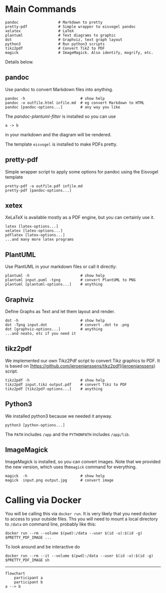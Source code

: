 # Main Commands

    pandoc                  # Markdown to pretty
    pretty-pdf              # Simple wrapper to eisvogel pandoc
    xelatex                 # LaTeX
    plantuml                # Text diagrams to graphic
    dot                     # Graphviz, text graph layout
    python3                 # Run python3 scripts
    tikz2pdf                # Convert TikZ to PDF
    magick                  # ImageMagick. Also identify, mogrify, etc.

  Details below.

## pandoc
  Use pandoc to convert Markdown files into anything.

    pandoc -h                         # show help
    pandoc -o outfile.html infile.md  # eg convert Markdown to HTML
    pandoc [pandoc-options...]        # any way you like

  The *pandoc-plantuml-filter* is installed so you can use

   ```plantuml
   a -> b
   ```
  in your markdown and the diagram will be rendered.

  The template `eisvogel` is installed to make PDFs pretty.

## pretty-pdf
  Simple wrapper script to apply some options for pandoc
  using the Eisvogel template

    pretty-pdf -o outfile.pdf infile.md
    pretty-pdf [pandoc-options...]

## xetex
  XeLaTeX is available mostly as a PDF engine, but you can certainly use it. 

    latex [latex-options...]
    xelatex [latex-options...]
    pdflatex [latex-options...]
    ...and many more latex programs

## PlantUML
  Use PlantUML in your markdown files or call it directly:
  
    plantuml -h                       # show help
    plantuml input.puml -tpng         # convert PlantUML to PNG
    plantuml [plantuml-options...]    # anything

## Graphviz
  Define Graphs as Text and let them layout and render.
  
    dot -h                            # show help
    dot -Tpng input.dot               # convert .dot to .png
    dot [graphviz-options...]         # anything
    ...and neato, etc if you need it

## tikz2pdf
  We implemented our own Tikz2Pdf script to convert Tikz graphics to PDF.
  It is based on [https://github.com/jeroenjanssens/tikz2pdf](jeroenjanssens) script.

    tikz2pdf -h                       # show help
    tikz2pdf input.tikz output.pdf    # convert Tikz to PDF
    tikz2pdf [tikz2pdf-options...]    # anything

## Python3
  We installed python3 because we needed it anyway.
  
    python3 [python-options...]

  The `PATH` includes `/app` and the `PYTHONPATH` includes `/app/lib`.

## ImageMagick
  ImageMagick is installed, so you can convert images.
  Note that we provided the new version, which uses the`magick` 
  command for everything.

    magick  -h                        # show help
    magick  input.png output.jpg      # convert image

# Calling via Docker

  You will be calling this via `docker run`. It is very likely that
  you need docker to access to your outside files. Ths you will need
  to mount a local directory to `/data` on command line, probably like this:

    docker run --rm --volume $(pwd):/data --user $(id -u):$(id -g) $PRETTY_PDF_IMAGE ...

  To look around and be interactive do

    docker run --rm --it --volume $(pwd):/data --user $(id -u):$(id -g) $PRETTY_PDF_IMAGE sh

----


```mermaid
flowchart
    participant a
    participant b
a --> b
```
